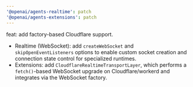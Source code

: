 ```yaml
---
'@openai/agents-realtime': patch
'@openai/agents-extensions': patch
---
```


feat: add factory-based Cloudflare support.

- Realtime (WebSocket): add `createWebSocket` and `skipOpenEventListeners` options to enable
  custom socket creation and connection state control for specialized runtimes.
- Extensions: add `CloudflareRealtimeTransportLayer`, which performs a `fetch()`-based WebSocket
  upgrade on Cloudflare/workerd and integrates via the WebSocket factory.

